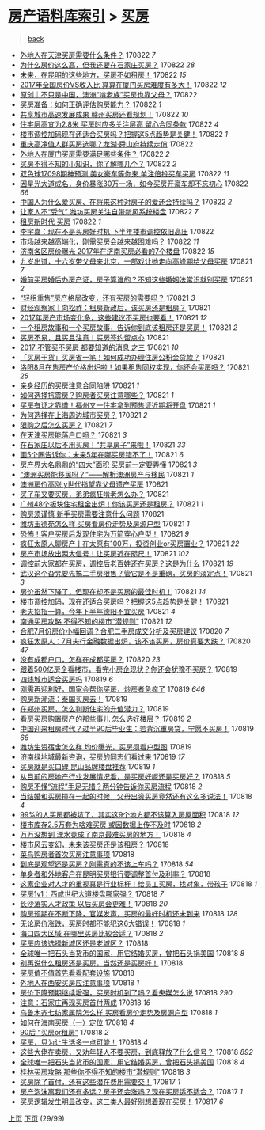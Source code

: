 [房产语料库索引](../../README.md)  > [买房](买房.md)
====
> [back](../README.md)

- [外地人在天津买房需要什么条件？](http://jkwz.applinzi.com/ittc/7004643372571296784.html#%E5%A4%96%E5%9C%B0%E4%BA%BA%E5%9C%A8%E5%A4%A9%E6%B4%A5%E4%B9%B0%E6%88%BF%E9%9C%80%E8%A6%81%E4%BB%80%E4%B9%88%E6%9D%A1%E4%BB%B6%EF%BC%9F) 170822 *7* 
- [为什么房价这么高，但我还要在石家庄买房？](http://jkwz.applinzi.com/ittc/7004642957234537489.html#%E4%B8%BA%E4%BB%80%E4%B9%88%E6%88%BF%E4%BB%B7%E8%BF%99%E4%B9%88%E9%AB%98%EF%BC%8C%E4%BD%86%E6%88%91%E8%BF%98%E8%A6%81%E5%9C%A8%E7%9F%B3%E5%AE%B6%E5%BA%84%E4%B9%B0%E6%88%BF%EF%BC%9F) 170822 *28* 
- [未来，在昆明的这些地方，买房不如租房！](http://jkwz.applinzi.com/ittc/7004641858658239504.html#%E6%9C%AA%E6%9D%A5%EF%BC%8C%E5%9C%A8%E6%98%86%E6%98%8E%E7%9A%84%E8%BF%99%E4%BA%9B%E5%9C%B0%E6%96%B9%EF%BC%8C%E4%B9%B0%E6%88%BF%E4%B8%8D%E5%A6%82%E7%A7%9F%E6%88%BF%EF%BC%81) 170822 *15* 
- [2017年全国房价VS收入比 算算在厦门买房难度有多大！](http://jkwz.applinzi.com/ittc/7004634562880341008.html#2017%E5%B9%B4%E5%85%A8%E5%9B%BD%E6%88%BF%E4%BB%B7VS%E6%94%B6%E5%85%A5%E6%AF%94+%E7%AE%97%E7%AE%97%E5%9C%A8%E5%8E%A6%E9%97%A8%E4%B9%B0%E6%88%BF%E9%9A%BE%E5%BA%A6%E6%9C%89%E5%A4%9A%E5%A4%A7%EF%BC%81) 170822 *12* 
- [原创｜不只是中国，澳洲“啃老族”买房也靠父母？](http://jkwz.applinzi.com/ittc/7004629073652089873.html#%E5%8E%9F%E5%88%9B%EF%BD%9C%E4%B8%8D%E5%8F%AA%E6%98%AF%E4%B8%AD%E5%9B%BD%EF%BC%8C%E6%BE%B3%E6%B4%B2%E2%80%9C%E5%95%83%E8%80%81%E6%97%8F%E2%80%9D%E4%B9%B0%E6%88%BF%E4%B9%9F%E9%9D%A0%E7%88%B6%E6%AF%8D%EF%BC%9F) 170822  
- [买房准备：如何正确评估购房能力？](http://jkwz.applinzi.com/ittc/7004603200098026512.html#%E4%B9%B0%E6%88%BF%E5%87%86%E5%A4%87%EF%BC%9A%E5%A6%82%E4%BD%95%E6%AD%A3%E7%A1%AE%E8%AF%84%E4%BC%B0%E8%B4%AD%E6%88%BF%E8%83%BD%E5%8A%9B%EF%BC%9F) 170822 *1* 
- [共享城市高速发展成果 赣州买房还看规划！](http://jkwz.applinzi.com/ittc/7004594197741700112.html#%E5%85%B1%E4%BA%AB%E5%9F%8E%E5%B8%82%E9%AB%98%E9%80%9F%E5%8F%91%E5%B1%95%E6%88%90%E6%9E%9C+%E8%B5%A3%E5%B7%9E%E4%B9%B0%E6%88%BF%E8%BF%98%E7%9C%8B%E8%A7%84%E5%88%92%EF%BC%81) 170822 *10* 
- [住宅层高宜为2.8米 买房时应多关注层高 留心合同条款](http://jkwz.applinzi.com/ittc/7004590721175389200.html#%E4%BD%8F%E5%AE%85%E5%B1%82%E9%AB%98%E5%AE%9C%E4%B8%BA2.8%E7%B1%B3+%E4%B9%B0%E6%88%BF%E6%97%B6%E5%BA%94%E5%A4%9A%E5%85%B3%E6%B3%A8%E5%B1%82%E9%AB%98+%E7%95%99%E5%BF%83%E5%90%88%E5%90%8C%E6%9D%A1%E6%AC%BE) 170822 *4* 
- [楼市调控加码现在还适合买房吗？把握这5点趋势是关健！](http://jkwz.applinzi.com/ittc/7004588724288226321.html#%E6%A5%BC%E5%B8%82%E8%B0%83%E6%8E%A7%E5%8A%A0%E7%A0%81%E7%8E%B0%E5%9C%A8%E8%BF%98%E9%80%82%E5%90%88%E4%B9%B0%E6%88%BF%E5%90%97%EF%BC%9F%E6%8A%8A%E6%8F%A1%E8%BF%995%E7%82%B9%E8%B6%8B%E5%8A%BF%E6%98%AF%E5%85%B3%E5%81%A5%EF%BC%81) 170822 *1* 
- [重庆高净值人群买房选哪？龙湖·舜山府持续走俏](http://jkwz.applinzi.com/ittc/7004581562900022289.html#%E9%87%8D%E5%BA%86%E9%AB%98%E5%87%80%E5%80%BC%E4%BA%BA%E7%BE%A4%E4%B9%B0%E6%88%BF%E9%80%89%E5%93%AA%EF%BC%9F%E9%BE%99%E6%B9%96%C2%B7%E8%88%9C%E5%B1%B1%E5%BA%9C%E6%8C%81%E7%BB%AD%E8%B5%B0%E4%BF%8F) 170822  
- [外地人在厦门买房需要满足哪些条件？](http://jkwz.applinzi.com/ittc/7004291903724717072.html#%E5%A4%96%E5%9C%B0%E4%BA%BA%E5%9C%A8%E5%8E%A6%E9%97%A8%E4%B9%B0%E6%88%BF%E9%9C%80%E8%A6%81%E6%BB%A1%E8%B6%B3%E5%93%AA%E4%BA%9B%E6%9D%A1%E4%BB%B6%EF%BC%9F) 170822 *2* 
- [买房不得不知的小知识，你了解哪几个？](http://jkwz.applinzi.com/ittc/7004545497833145360.html#%E4%B9%B0%E6%88%BF%E4%B8%8D%E5%BE%97%E4%B8%8D%E7%9F%A5%E7%9A%84%E5%B0%8F%E7%9F%A5%E8%AF%86%EF%BC%8C%E4%BD%A0%E4%BA%86%E8%A7%A3%E5%93%AA%E5%87%A0%E4%B8%AA%EF%BC%9F) 170822 *2* 
- [双色球17098期神预测 美女豪车等你来 单注倍投买车买房](http://jkwz.applinzi.com/ittc/7004376879224849425.html#%E5%8F%8C%E8%89%B2%E7%90%8317098%E6%9C%9F%E7%A5%9E%E9%A2%84%E6%B5%8B+%E7%BE%8E%E5%A5%B3%E8%B1%AA%E8%BD%A6%E7%AD%89%E4%BD%A0%E6%9D%A5+%E5%8D%95%E6%B3%A8%E5%80%8D%E6%8A%95%E4%B9%B0%E8%BD%A6%E4%B9%B0%E6%88%BF) 170822 *11* 
- [因星光大道成名，身价暴涨30万一场，如今买房开豪车却不忘初心](http://jkwz.applinzi.com/ittc/7004267797235106832.html#%E5%9B%A0%E6%98%9F%E5%85%89%E5%A4%A7%E9%81%93%E6%88%90%E5%90%8D%EF%BC%8C%E8%BA%AB%E4%BB%B7%E6%9A%B4%E6%B6%A830%E4%B8%87%E4%B8%80%E5%9C%BA%EF%BC%8C%E5%A6%82%E4%BB%8A%E4%B9%B0%E6%88%BF%E5%BC%80%E8%B1%AA%E8%BD%A6%E5%8D%B4%E4%B8%8D%E5%BF%98%E5%88%9D%E5%BF%83) 170822 *66* 
- [中国人为什么爱买房、在将来这种对房子的爱还会持续吗？](http://jkwz.applinzi.com/ittc/7004381146052559888.html#%E4%B8%AD%E5%9B%BD%E4%BA%BA%E4%B8%BA%E4%BB%80%E4%B9%88%E7%88%B1%E4%B9%B0%E6%88%BF%E3%80%81%E5%9C%A8%E5%B0%86%E6%9D%A5%E8%BF%99%E7%A7%8D%E5%AF%B9%E6%88%BF%E5%AD%90%E7%9A%84%E7%88%B1%E8%BF%98%E4%BC%9A%E6%8C%81%E7%BB%AD%E5%90%97%EF%BC%9F) 170822 *2* 
- [让家人不“受气” 潍坊买房关注自带新风系统楼盘](http://jkwz.applinzi.com/ittc/7004509717320434705.html#%E8%AE%A9%E5%AE%B6%E4%BA%BA%E4%B8%8D%E2%80%9C%E5%8F%97%E6%B0%94%E2%80%9D+%E6%BD%8D%E5%9D%8A%E4%B9%B0%E6%88%BF%E5%85%B3%E6%B3%A8%E8%87%AA%E5%B8%A6%E6%96%B0%E9%A3%8E%E7%B3%BB%E7%BB%9F%E6%A5%BC%E7%9B%98) 170822 *7* 
- [租房新时代 买房](http://jkwz.applinzi.com/ittc/7004456954674807569.html#%E7%A7%9F%E6%88%BF%E6%96%B0%E6%97%B6%E4%BB%A3+%E4%B9%B0%E6%88%BF) 170822 *1* 
- [李宇嘉：现在不是买房好时机 下半年楼市调控依旧高压](http://jkwz.applinzi.com/ittc/7004454497248871185.html#%E6%9D%8E%E5%AE%87%E5%98%89%EF%BC%9A%E7%8E%B0%E5%9C%A8%E4%B8%8D%E6%98%AF%E4%B9%B0%E6%88%BF%E5%A5%BD%E6%97%B6%E6%9C%BA+%E4%B8%8B%E5%8D%8A%E5%B9%B4%E6%A5%BC%E5%B8%82%E8%B0%83%E6%8E%A7%E4%BE%9D%E6%97%A7%E9%AB%98%E5%8E%8B) 170822  
- [市场越来越高端化，刚需买房会越来越困难吗？](http://jkwz.applinzi.com/ittc/7004439741016310800.html#%E5%B8%82%E5%9C%BA%E8%B6%8A%E6%9D%A5%E8%B6%8A%E9%AB%98%E7%AB%AF%E5%8C%96%EF%BC%8C%E5%88%9A%E9%9C%80%E4%B9%B0%E6%88%BF%E4%BC%9A%E8%B6%8A%E6%9D%A5%E8%B6%8A%E5%9B%B0%E9%9A%BE%E5%90%97%EF%BC%9F) 170822 *11* 
- [济南各区房价曝光 2017年在济南买房必看的7个楼盘](http://jkwz.applinzi.com/ittc/7004417176726144017.html#%E6%B5%8E%E5%8D%97%E5%90%84%E5%8C%BA%E6%88%BF%E4%BB%B7%E6%9B%9D%E5%85%89+2017%E5%B9%B4%E5%9C%A8%E6%B5%8E%E5%8D%97%E4%B9%B0%E6%88%BF%E5%BF%85%E7%9C%8B%E7%9A%847%E4%B8%AA%E6%A5%BC%E7%9B%98) 170822 *15* 
- [九岁出道，十六岁带父母来北京，一部戏让她走向高峰期给父母买房](http://jkwz.applinzi.com/ittc/7004339941470110736.html#%E4%B9%9D%E5%B2%81%E5%87%BA%E9%81%93%EF%BC%8C%E5%8D%81%E5%85%AD%E5%B2%81%E5%B8%A6%E7%88%B6%E6%AF%8D%E6%9D%A5%E5%8C%97%E4%BA%AC%EF%BC%8C%E4%B8%80%E9%83%A8%E6%88%8F%E8%AE%A9%E5%A5%B9%E8%B5%B0%E5%90%91%E9%AB%98%E5%B3%B0%E6%9C%9F%E7%BB%99%E7%88%B6%E6%AF%8D%E4%B9%B0%E6%88%BF) 170821 *7* 
- [婚前买房婚后办房产证，房子算谁的？不知这些婚姻法常识就别买房](http://jkwz.applinzi.com/ittc/7004330112911410193.html#%E5%A9%9A%E5%89%8D%E4%B9%B0%E6%88%BF%E5%A9%9A%E5%90%8E%E5%8A%9E%E6%88%BF%E4%BA%A7%E8%AF%81%EF%BC%8C%E6%88%BF%E5%AD%90%E7%AE%97%E8%B0%81%E7%9A%84%EF%BC%9F%E4%B8%8D%E7%9F%A5%E8%BF%99%E4%BA%9B%E5%A9%9A%E5%A7%BB%E6%B3%95%E5%B8%B8%E8%AF%86%E5%B0%B1%E5%88%AB%E4%B9%B0%E6%88%BF) 170821 *2* 
- [“轻租重售”房产格局改变，还有买房的需要吗？](http://jkwz.applinzi.com/ittc/7004320494273430544.html#%E2%80%9C%E8%BD%BB%E7%A7%9F%E9%87%8D%E5%94%AE%E2%80%9D%E6%88%BF%E4%BA%A7%E6%A0%BC%E5%B1%80%E6%94%B9%E5%8F%98%EF%BC%8C%E8%BF%98%E6%9C%89%E4%B9%B0%E6%88%BF%E7%9A%84%E9%9C%80%E8%A6%81%E5%90%97%EF%BC%9F) 170821 *3* 
- [财经观察家｜向松祚：租房新政后，该买房还是租房？](http://jkwz.applinzi.com/ittc/7004320076654969873.html#%E8%B4%A2%E7%BB%8F%E8%A7%82%E5%AF%9F%E5%AE%B6%EF%BD%9C%E5%90%91%E6%9D%BE%E7%A5%9A%EF%BC%9A%E7%A7%9F%E6%88%BF%E6%96%B0%E6%94%BF%E5%90%8E%EF%BC%8C%E8%AF%A5%E4%B9%B0%E6%88%BF%E8%BF%98%E6%98%AF%E7%A7%9F%E6%88%BF%EF%BC%9F) 170821  
- [2017年房产市场变化多，这些建议不买房也要看！](http://jkwz.applinzi.com/ittc/7004318289122296848.html#2017%E5%B9%B4%E6%88%BF%E4%BA%A7%E5%B8%82%E5%9C%BA%E5%8F%98%E5%8C%96%E5%A4%9A%EF%BC%8C%E8%BF%99%E4%BA%9B%E5%BB%BA%E8%AE%AE%E4%B8%8D%E4%B9%B0%E6%88%BF%E4%B9%9F%E8%A6%81%E7%9C%8B%EF%BC%81) 170821 *12* 
- [一个租房故事和一个买房故事，告诉你到底该租房还是买房！](http://jkwz.applinzi.com/ittc/7004312507391673361.html#%E4%B8%80%E4%B8%AA%E7%A7%9F%E6%88%BF%E6%95%85%E4%BA%8B%E5%92%8C%E4%B8%80%E4%B8%AA%E4%B9%B0%E6%88%BF%E6%95%85%E4%BA%8B%EF%BC%8C%E5%91%8A%E8%AF%89%E4%BD%A0%E5%88%B0%E5%BA%95%E8%AF%A5%E7%A7%9F%E6%88%BF%E8%BF%98%E6%98%AF%E4%B9%B0%E6%88%BF%EF%BC%81) 170821 *2* 
- [买房不易，且买且注意！买房签约留点心](http://jkwz.applinzi.com/ittc/7004304075699782673.html#%E4%B9%B0%E6%88%BF%E4%B8%8D%E6%98%93%EF%BC%8C%E4%B8%94%E4%B9%B0%E4%B8%94%E6%B3%A8%E6%84%8F%EF%BC%81%E4%B9%B0%E6%88%BF%E7%AD%BE%E7%BA%A6%E7%95%99%E7%82%B9%E5%BF%83) 170821  
- [2017 不管买不买房 都要知道的消息 之三](http://jkwz.applinzi.com/ittc/7004306619691959313.html#2017+%E4%B8%8D%E7%AE%A1%E4%B9%B0%E4%B8%8D%E4%B9%B0%E6%88%BF+%E9%83%BD%E8%A6%81%E7%9F%A5%E9%81%93%E7%9A%84%E6%B6%88%E6%81%AF+%E4%B9%8B%E4%B8%89) 170821 *10* 
- [「买房干货」买房省一笔！如何成功办理住房公积金贷款？](http://jkwz.applinzi.com/ittc/7004304494350042128.html#%E3%80%8C%E4%B9%B0%E6%88%BF%E5%B9%B2%E8%B4%A7%E3%80%8D%E4%B9%B0%E6%88%BF%E7%9C%81%E4%B8%80%E7%AC%94%EF%BC%81%E5%A6%82%E4%BD%95%E6%88%90%E5%8A%9F%E5%8A%9E%E7%90%86%E4%BD%8F%E6%88%BF%E5%85%AC%E7%A7%AF%E9%87%91%E8%B4%B7%E6%AC%BE%EF%BC%9F) 170821  
- [洛阳8月在售房产价格出炉啦！如果租售同权实现，你还会买房吗？](http://jkwz.applinzi.com/ittc/7004303824263840785.html#%E6%B4%9B%E9%98%B38%E6%9C%88%E5%9C%A8%E5%94%AE%E6%88%BF%E4%BA%A7%E4%BB%B7%E6%A0%BC%E5%87%BA%E7%82%89%E5%95%A6%EF%BC%81%E5%A6%82%E6%9E%9C%E7%A7%9F%E5%94%AE%E5%90%8C%E6%9D%83%E5%AE%9E%E7%8E%B0%EF%BC%8C%E4%BD%A0%E8%BF%98%E4%BC%9A%E4%B9%B0%E6%88%BF%E5%90%97%EF%BC%9F) 170821 *25* 
- [亲身经历的买房注意合同陷阱](http://jkwz.applinzi.com/ittc/7004302255212463121.html#%E4%BA%B2%E8%BA%AB%E7%BB%8F%E5%8E%86%E7%9A%84%E4%B9%B0%E6%88%BF%E6%B3%A8%E6%84%8F%E5%90%88%E5%90%8C%E9%99%B7%E9%98%B1) 170821 *1* 
- [如何选择抗震房？购房者买房注意哪些？](http://jkwz.applinzi.com/ittc/7004300916113802256.html#%E5%A6%82%E4%BD%95%E9%80%89%E6%8B%A9%E6%8A%97%E9%9C%87%E6%88%BF%EF%BC%9F%E8%B4%AD%E6%88%BF%E8%80%85%E4%B9%B0%E6%88%BF%E6%B3%A8%E6%84%8F%E5%93%AA%E4%BA%9B%EF%BC%9F) 170821 *1* 
- [买房有证才靠谱！福州又一住宅拿到预售证近期将开盘](http://jkwz.applinzi.com/ittc/7004299568597173265.html#%E4%B9%B0%E6%88%BF%E6%9C%89%E8%AF%81%E6%89%8D%E9%9D%A0%E8%B0%B1%EF%BC%81%E7%A6%8F%E5%B7%9E%E5%8F%88%E4%B8%80%E4%BD%8F%E5%AE%85%E6%8B%BF%E5%88%B0%E9%A2%84%E5%94%AE%E8%AF%81%E8%BF%91%E6%9C%9F%E5%B0%86%E5%BC%80%E7%9B%98) 170821 *1* 
- [为何选择在上海周边城市买房？](http://jkwz.applinzi.com/ittc/7004296433736614928.html#%E4%B8%BA%E4%BD%95%E9%80%89%E6%8B%A9%E5%9C%A8%E4%B8%8A%E6%B5%B7%E5%91%A8%E8%BE%B9%E5%9F%8E%E5%B8%82%E4%B9%B0%E6%88%BF%EF%BC%9F) 170821 *2* 
- [限购之后怎么买房？](http://jkwz.applinzi.com/ittc/7004294053964022801.html#%E9%99%90%E8%B4%AD%E4%B9%8B%E5%90%8E%E6%80%8E%E4%B9%88%E4%B9%B0%E6%88%BF%EF%BC%9F) 170821 *7* 
- [在天津买房能落户口吗？](http://jkwz.applinzi.com/ittc/7004292233782887440.html#%E5%9C%A8%E5%A4%A9%E6%B4%A5%E4%B9%B0%E6%88%BF%E8%83%BD%E8%90%BD%E6%88%B7%E5%8F%A3%E5%90%97%EF%BC%9F) 170821 *3* 
- [在石家庄以后不用买房！“共享房子”来啦！](http://jkwz.applinzi.com/ittc/7004292063057937424.html#%E5%9C%A8%E7%9F%B3%E5%AE%B6%E5%BA%84%E4%BB%A5%E5%90%8E%E4%B8%8D%E7%94%A8%E4%B9%B0%E6%88%BF%EF%BC%81%E2%80%9C%E5%85%B1%E4%BA%AB%E6%88%BF%E5%AD%90%E2%80%9D%E6%9D%A5%E5%95%A6%EF%BC%81) 170821 *33* 
- [画5个圈告诉你：未来5年在哪买房错不了！](http://jkwz.applinzi.com/ittc/7004285974102934544.html#%E7%94%BB5%E4%B8%AA%E5%9C%88%E5%91%8A%E8%AF%89%E4%BD%A0%EF%BC%9A%E6%9C%AA%E6%9D%A55%E5%B9%B4%E5%9C%A8%E5%93%AA%E4%B9%B0%E6%88%BF%E9%94%99%E4%B8%8D%E4%BA%86%EF%BC%81) 170821 *6* 
- [房产界大名鼎鼎的“四大”面积 买房前一定要弄懂](http://jkwz.applinzi.com/ittc/7004283543184999440.html#%E6%88%BF%E4%BA%A7%E7%95%8C%E5%A4%A7%E5%90%8D%E9%BC%8E%E9%BC%8E%E7%9A%84%E2%80%9C%E5%9B%9B%E5%A4%A7%E2%80%9D%E9%9D%A2%E7%A7%AF+%E4%B9%B0%E6%88%BF%E5%89%8D%E4%B8%80%E5%AE%9A%E8%A6%81%E5%BC%84%E6%87%82) 170821 *3* 
- [“澳洲买房能移民吗？”——解析澳洲房产与移民](http://jkwz.applinzi.com/ittc/7004215554964194321.html#%E2%80%9C%E6%BE%B3%E6%B4%B2%E4%B9%B0%E6%88%BF%E8%83%BD%E7%A7%BB%E6%B0%91%E5%90%97%EF%BC%9F%E2%80%9D%E2%80%94%E2%80%94%E8%A7%A3%E6%9E%90%E6%BE%B3%E6%B4%B2%E6%88%BF%E4%BA%A7%E4%B8%8E%E7%A7%BB%E6%B0%91) 170821 *1* 
- [澳洲房价高涨 y世代指望靠父母遗产买房](http://jkwz.applinzi.com/ittc/7004276598415819792.html#%E6%BE%B3%E6%B4%B2%E6%88%BF%E4%BB%B7%E9%AB%98%E6%B6%A8+y%E4%B8%96%E4%BB%A3%E6%8C%87%E6%9C%9B%E9%9D%A0%E7%88%B6%E6%AF%8D%E9%81%97%E4%BA%A7%E4%B9%B0%E6%88%BF) 170821  
- [买了车又要买房，弟弟疯狂啃老怎么办？](http://jkwz.applinzi.com/ittc/7004270094551876625.html#%E4%B9%B0%E4%BA%86%E8%BD%A6%E5%8F%88%E8%A6%81%E4%B9%B0%E6%88%BF%EF%BC%8C%E5%BC%9F%E5%BC%9F%E7%96%AF%E7%8B%82%E5%95%83%E8%80%81%E6%80%8E%E4%B9%88%E5%8A%9E%EF%BC%9F) 170821  
- [广州48个板块住宅租金出炉！你该买房还是租房？](http://jkwz.applinzi.com/ittc/7004269478639305744.html#%E5%B9%BF%E5%B7%9E48%E4%B8%AA%E6%9D%BF%E5%9D%97%E4%BD%8F%E5%AE%85%E7%A7%9F%E9%87%91%E5%87%BA%E7%82%89%EF%BC%81%E4%BD%A0%E8%AF%A5%E4%B9%B0%E6%88%BF%E8%BF%98%E6%98%AF%E7%A7%9F%E6%88%BF%EF%BC%9F) 170821 *1* 
- [购房须谨慎 新手买房需要注意什么问题](http://jkwz.applinzi.com/ittc/7004262392928928785.html#%E8%B4%AD%E6%88%BF%E9%A1%BB%E8%B0%A8%E6%85%8E+%E6%96%B0%E6%89%8B%E4%B9%B0%E6%88%BF%E9%9C%80%E8%A6%81%E6%B3%A8%E6%84%8F%E4%BB%80%E4%B9%88%E9%97%AE%E9%A2%98) 170821  
- [潍坊玉德苑怎么样 买房看房价走势及房源户型](http://jkwz.applinzi.com/ittc/7004255059402294289.html#%E6%BD%8D%E5%9D%8A%E7%8E%89%E5%BE%B7%E8%8B%91%E6%80%8E%E4%B9%88%E6%A0%B7+%E4%B9%B0%E6%88%BF%E7%9C%8B%E6%88%BF%E4%BB%B7%E8%B5%B0%E5%8A%BF%E5%8F%8A%E6%88%BF%E6%BA%90%E6%88%B7%E5%9E%8B) 170821 *1* 
- [恐怖！客户买房后发现住宅为万箭穿心户型！](http://jkwz.applinzi.com/ittc/7004246579190694928.html#%E6%81%90%E6%80%96%EF%BC%81%E5%AE%A2%E6%88%B7%E4%B9%B0%E6%88%BF%E5%90%8E%E5%8F%91%E7%8E%B0%E4%BD%8F%E5%AE%85%E4%B8%BA%E4%B8%87%E7%AE%AD%E7%A9%BF%E5%BF%83%E6%88%B7%E5%9E%8B%EF%BC%81) 170821 *9* 
- [疯狂太原人聊房产丨在太原有100万，投资创业or买房置业？](http://jkwz.applinzi.com/ittc/7004214294064137232.html#%E7%96%AF%E7%8B%82%E5%A4%AA%E5%8E%9F%E4%BA%BA%E8%81%8A%E6%88%BF%E4%BA%A7%E4%B8%A8%E5%9C%A8%E5%A4%AA%E5%8E%9F%E6%9C%89100%E4%B8%87%EF%BC%8C%E6%8A%95%E8%B5%84%E5%88%9B%E4%B8%9Aor%E4%B9%B0%E6%88%BF%E7%BD%AE%E4%B8%9A%EF%BC%9F) 170821 *22* 
- [房产市场放出两大信号！让买房近在咫尺！](http://jkwz.applinzi.com/ittc/7004208560551232528.html#%E6%88%BF%E4%BA%A7%E5%B8%82%E5%9C%BA%E6%94%BE%E5%87%BA%E4%B8%A4%E5%A4%A7%E4%BF%A1%E5%8F%B7%EF%BC%81%E8%AE%A9%E4%B9%B0%E6%88%BF%E8%BF%91%E5%9C%A8%E5%92%AB%E5%B0%BA%EF%BC%81) 170821 *102* 
- [调控前大家都在买房，调控后老百姓还在买房？这是为什么](http://jkwz.applinzi.com/ittc/7004203207432340496.html#%E8%B0%83%E6%8E%A7%E5%89%8D%E5%A4%A7%E5%AE%B6%E9%83%BD%E5%9C%A8%E4%B9%B0%E6%88%BF%EF%BC%8C%E8%B0%83%E6%8E%A7%E5%90%8E%E8%80%81%E7%99%BE%E5%A7%93%E8%BF%98%E5%9C%A8%E4%B9%B0%E6%88%BF%EF%BC%9F%E8%BF%99%E6%98%AF%E4%B8%BA%E4%BB%80%E4%B9%88) 170821 *19* 
- [武汉这个旮旯要先搞二手房限售？管它是不是重磅，买房的淡定点！](http://jkwz.applinzi.com/ittc/7004193168327967761.html#%E6%AD%A6%E6%B1%89%E8%BF%99%E4%B8%AA%E6%97%AE%E6%97%AF%E8%A6%81%E5%85%88%E6%90%9E%E4%BA%8C%E6%89%8B%E6%88%BF%E9%99%90%E5%94%AE%EF%BC%9F%E7%AE%A1%E5%AE%83%E6%98%AF%E4%B8%8D%E6%98%AF%E9%87%8D%E7%A3%85%EF%BC%8C%E4%B9%B0%E6%88%BF%E7%9A%84%E6%B7%A1%E5%AE%9A%E7%82%B9%EF%BC%81) 170821 *3* 
- [房价虽然下降了，但现在却不是买房的最佳时机！](http://jkwz.applinzi.com/ittc/7004191540816380945.html#%E6%88%BF%E4%BB%B7%E8%99%BD%E7%84%B6%E4%B8%8B%E9%99%8D%E4%BA%86%EF%BC%8C%E4%BD%86%E7%8E%B0%E5%9C%A8%E5%8D%B4%E4%B8%8D%E6%98%AF%E4%B9%B0%E6%88%BF%E7%9A%84%E6%9C%80%E4%BD%B3%E6%97%B6%E6%9C%BA%EF%BC%81) 170821 *14* 
- [楼市调控加码，现在还适合买房吗？把握这5点趋势是关健！](http://jkwz.applinzi.com/ittc/7004185843160581136.html#%E6%A5%BC%E5%B8%82%E8%B0%83%E6%8E%A7%E5%8A%A0%E7%A0%81%EF%BC%8C%E7%8E%B0%E5%9C%A8%E8%BF%98%E9%80%82%E5%90%88%E4%B9%B0%E6%88%BF%E5%90%97%EF%BC%9F%E6%8A%8A%E6%8F%A1%E8%BF%995%E7%82%B9%E8%B6%8B%E5%8A%BF%E6%98%AF%E5%85%B3%E5%81%A5%EF%BC%81) 170821  
- [老夫掐指一算，今年下半年德阳不宜买房](http://jkwz.applinzi.com/ittc/7003199956763280401.html#%E8%80%81%E5%A4%AB%E6%8E%90%E6%8C%87%E4%B8%80%E7%AE%97%EF%BC%8C%E4%BB%8A%E5%B9%B4%E4%B8%8B%E5%8D%8A%E5%B9%B4%E5%BE%B7%E9%98%B3%E4%B8%8D%E5%AE%9C%E4%B9%B0%E6%88%BF) 170821 *4* 
- [南通买房攻略 不得不知的楼市“潜规则”](http://jkwz.applinzi.com/ittc/7004038935242867728.html#%E5%8D%97%E9%80%9A%E4%B9%B0%E6%88%BF%E6%94%BB%E7%95%A5+%E4%B8%8D%E5%BE%97%E4%B8%8D%E7%9F%A5%E7%9A%84%E6%A5%BC%E5%B8%82%E2%80%9C%E6%BD%9C%E8%A7%84%E5%88%99%E2%80%9D) 170821 *12* 
- [合肥7月份房价小幅回调？合肥二手房成交分析及买房建议](http://jkwz.applinzi.com/ittc/7003947809047577617.html#%E5%90%88%E8%82%A57%E6%9C%88%E4%BB%BD%E6%88%BF%E4%BB%B7%E5%B0%8F%E5%B9%85%E5%9B%9E%E8%B0%83%EF%BC%9F%E5%90%88%E8%82%A5%E4%BA%8C%E6%89%8B%E6%88%BF%E6%88%90%E4%BA%A4%E5%88%86%E6%9E%90%E5%8F%8A%E4%B9%B0%E6%88%BF%E5%BB%BA%E8%AE%AE) 170820 *7* 
- [疯狂太原人：7月央行金融数据出炉，该不该买房，房价真要大跌？](http://jkwz.applinzi.com/ittc/7003936754380571665.html#%E7%96%AF%E7%8B%82%E5%A4%AA%E5%8E%9F%E4%BA%BA%EF%BC%9A7%E6%9C%88%E5%A4%AE%E8%A1%8C%E9%87%91%E8%9E%8D%E6%95%B0%E6%8D%AE%E5%87%BA%E7%82%89%EF%BC%8C%E8%AF%A5%E4%B8%8D%E8%AF%A5%E4%B9%B0%E6%88%BF%EF%BC%8C%E6%88%BF%E4%BB%B7%E7%9C%9F%E8%A6%81%E5%A4%A7%E8%B7%8C%EF%BC%9F) 170820 *47* 
- [没有成都户口，怎样在成都买房？](http://jkwz.applinzi.com/ittc/7003844353267860496.html#%E6%B2%A1%E6%9C%89%E6%88%90%E9%83%BD%E6%88%B7%E5%8F%A3%EF%BC%8C%E6%80%8E%E6%A0%B7%E5%9C%A8%E6%88%90%E9%83%BD%E4%B9%B0%E6%88%BF%EF%BC%9F) 170820 *23* 
- [跟着500亿房企看楼市，看完小房企现状？你还会犹豫不买房？](http://jkwz.applinzi.com/ittc/7003655919786001424.html#%E8%B7%9F%E7%9D%80500%E4%BA%BF%E6%88%BF%E4%BC%81%E7%9C%8B%E6%A5%BC%E5%B8%82%EF%BC%8C%E7%9C%8B%E5%AE%8C%E5%B0%8F%E6%88%BF%E4%BC%81%E7%8E%B0%E7%8A%B6%EF%BC%9F%E4%BD%A0%E8%BF%98%E4%BC%9A%E7%8A%B9%E8%B1%AB%E4%B8%8D%E4%B9%B0%E6%88%BF%EF%BC%9F) 170819  
- [四线城市适合买房吗](http://jkwz.applinzi.com/ittc/7003654169389696017.html#%E5%9B%9B%E7%BA%BF%E5%9F%8E%E5%B8%82%E9%80%82%E5%90%88%E4%B9%B0%E6%88%BF%E5%90%97) 170819 *6* 
- [刚需再迎利好，国家会帮你买房，炒房者急疯了](http://jkwz.applinzi.com/ittc/7003627223226254352.html#%E5%88%9A%E9%9C%80%E5%86%8D%E8%BF%8E%E5%88%A9%E5%A5%BD%EF%BC%8C%E5%9B%BD%E5%AE%B6%E4%BC%9A%E5%B8%AE%E4%BD%A0%E4%B9%B0%E6%88%BF%EF%BC%8C%E7%82%92%E6%88%BF%E8%80%85%E6%80%A5%E7%96%AF%E4%BA%86) 170819 *646* 
- [购房新潮流：泰国买房去！](http://jkwz.applinzi.com/ittc/7003521185072284689.html#%E8%B4%AD%E6%88%BF%E6%96%B0%E6%BD%AE%E6%B5%81%EF%BC%9A%E6%B3%B0%E5%9B%BD%E4%B9%B0%E6%88%BF%E5%8E%BB%EF%BC%81) 170819  
- [在郑州买房，怎么判断住宅的升值潜力？](http://jkwz.applinzi.com/ittc/7003480478659904528.html#%E5%9C%A8%E9%83%91%E5%B7%9E%E4%B9%B0%E6%88%BF%EF%BC%8C%E6%80%8E%E4%B9%88%E5%88%A4%E6%96%AD%E4%BD%8F%E5%AE%85%E7%9A%84%E5%8D%87%E5%80%BC%E6%BD%9C%E5%8A%9B%EF%BC%9F) 170819  
- [看房买房购置房产的那些事儿 怎么选好楼层？](http://jkwz.applinzi.com/ittc/7003455417450234897.html#%E7%9C%8B%E6%88%BF%E4%B9%B0%E6%88%BF%E8%B4%AD%E7%BD%AE%E6%88%BF%E4%BA%A7%E7%9A%84%E9%82%A3%E4%BA%9B%E4%BA%8B%E5%84%BF+%E6%80%8E%E4%B9%88%E9%80%89%E5%A5%BD%E6%A5%BC%E5%B1%82%EF%BC%9F) 170819 *2* 
- [中国迎来租房时代？过半90后毕业生：若背沉重房贷，宁愿不买房！](http://jkwz.applinzi.com/ittc/7003443145113863184.html#%E4%B8%AD%E5%9B%BD%E8%BF%8E%E6%9D%A5%E7%A7%9F%E6%88%BF%E6%97%B6%E4%BB%A3%EF%BC%9F%E8%BF%87%E5%8D%8A90%E5%90%8E%E6%AF%95%E4%B8%9A%E7%94%9F%EF%BC%9A%E8%8B%A5%E8%83%8C%E6%B2%89%E9%87%8D%E6%88%BF%E8%B4%B7%EF%BC%8C%E5%AE%81%E6%84%BF%E4%B8%8D%E4%B9%B0%E6%88%BF%EF%BC%81) 170819 *66* 
- [潍坊生资宿舍怎么样 均价曝光，买房须看户型图](http://jkwz.applinzi.com/ittc/7003435934438392848.html#%E6%BD%8D%E5%9D%8A%E7%94%9F%E8%B5%84%E5%AE%BF%E8%88%8D%E6%80%8E%E4%B9%88%E6%A0%B7+%E5%9D%87%E4%BB%B7%E6%9B%9D%E5%85%89%EF%BC%8C%E4%B9%B0%E6%88%BF%E9%A1%BB%E7%9C%8B%E6%88%B7%E5%9E%8B%E5%9B%BE) 170819  
- [济南绿地城最新咨询，买房的同志们看过来](http://jkwz.applinzi.com/ittc/7003419865334154256.html#%E6%B5%8E%E5%8D%97%E7%BB%BF%E5%9C%B0%E5%9F%8E%E6%9C%80%E6%96%B0%E5%92%A8%E8%AF%A2%EF%BC%8C%E4%B9%B0%E6%88%BF%E7%9A%84%E5%90%8C%E5%BF%97%E4%BB%AC%E7%9C%8B%E8%BF%87%E6%9D%A5) 170819 *17* 
- [买房就是买口碑 昆山品牌楼盘推荐](http://jkwz.applinzi.com/ittc/7003405295358051344.html#%E4%B9%B0%E6%88%BF%E5%B0%B1%E6%98%AF%E4%B9%B0%E5%8F%A3%E7%A2%91+%E6%98%86%E5%B1%B1%E5%93%81%E7%89%8C%E6%A5%BC%E7%9B%98%E6%8E%A8%E8%8D%90) 170819 *1* 
- [从目前的房地产行业发展情况看，是买房好呢还是买房好？](http://jkwz.applinzi.com/ittc/7003253060527457296.html#%E4%BB%8E%E7%9B%AE%E5%89%8D%E7%9A%84%E6%88%BF%E5%9C%B0%E4%BA%A7%E8%A1%8C%E4%B8%9A%E5%8F%91%E5%B1%95%E6%83%85%E5%86%B5%E7%9C%8B%EF%BC%8C%E6%98%AF%E4%B9%B0%E6%88%BF%E5%A5%BD%E5%91%A2%E8%BF%98%E6%98%AF%E4%B9%B0%E6%88%BF%E5%A5%BD%EF%BC%9F) 170818 *5* 
- [购房不懂“流程”手足无措？两分钟告诉你买房流程](http://jkwz.applinzi.com/ittc/7003246849094583312.html#%E8%B4%AD%E6%88%BF%E4%B8%8D%E6%87%82%E2%80%9C%E6%B5%81%E7%A8%8B%E2%80%9D%E6%89%8B%E8%B6%B3%E6%97%A0%E6%8E%AA%EF%BC%9F%E4%B8%A4%E5%88%86%E9%92%9F%E5%91%8A%E8%AF%89%E4%BD%A0%E4%B9%B0%E6%88%BF%E6%B5%81%E7%A8%8B) 170818 *2* 
- [当结婚和买房撞在一起的时候，父母出资买房竟然还有这么多说法！](http://jkwz.applinzi.com/ittc/7003218958747173905.html#%E5%BD%93%E7%BB%93%E5%A9%9A%E5%92%8C%E4%B9%B0%E6%88%BF%E6%92%9E%E5%9C%A8%E4%B8%80%E8%B5%B7%E7%9A%84%E6%97%B6%E5%80%99%EF%BC%8C%E7%88%B6%E6%AF%8D%E5%87%BA%E8%B5%84%E4%B9%B0%E6%88%BF%E7%AB%9F%E7%84%B6%E8%BF%98%E6%9C%89%E8%BF%99%E4%B9%88%E5%A4%9A%E8%AF%B4%E6%B3%95%EF%BC%81) 170818 *4* 
- [99%的人买房都被坑了，其实这9个地方都不该算入房屋面积](http://jkwz.applinzi.com/ittc/7003218097723671569.html#99%25%E7%9A%84%E4%BA%BA%E4%B9%B0%E6%88%BF%E9%83%BD%E8%A2%AB%E5%9D%91%E4%BA%86%EF%BC%8C%E5%85%B6%E5%AE%9E%E8%BF%999%E4%B8%AA%E5%9C%B0%E6%96%B9%E9%83%BD%E4%B8%8D%E8%AF%A5%E7%AE%97%E5%85%A5%E6%88%BF%E5%B1%8B%E9%9D%A2%E7%A7%AF) 170818 *12* 
- [楼市库存2.5万套为啥难买房 或因数据上传不及时](http://jkwz.applinzi.com/ittc/7003070814378001425.html#%E6%A5%BC%E5%B8%82%E5%BA%93%E5%AD%982.5%E4%B8%87%E5%A5%97%E4%B8%BA%E5%95%A5%E9%9A%BE%E4%B9%B0%E6%88%BF+%E6%88%96%E5%9B%A0%E6%95%B0%E6%8D%AE%E4%B8%8A%E4%BC%A0%E4%B8%8D%E5%8F%8A%E6%97%B6) 170818 *2* 
- [万万没想到 溧水竟成了南京最难买房的地方！](http://jkwz.applinzi.com/ittc/7003211277361742864.html#%E4%B8%87%E4%B8%87%E6%B2%A1%E6%83%B3%E5%88%B0+%E6%BA%A7%E6%B0%B4%E7%AB%9F%E6%88%90%E4%BA%86%E5%8D%97%E4%BA%AC%E6%9C%80%E9%9A%BE%E4%B9%B0%E6%88%BF%E7%9A%84%E5%9C%B0%E6%96%B9%EF%BC%81) 170818 *4* 
- [楼市风云变幻，未来该买房还是该租房？](http://jkwz.applinzi.com/ittc/7003188466085790737.html#%E6%A5%BC%E5%B8%82%E9%A3%8E%E4%BA%91%E5%8F%98%E5%B9%BB%EF%BC%8C%E6%9C%AA%E6%9D%A5%E8%AF%A5%E4%B9%B0%E6%88%BF%E8%BF%98%E6%98%AF%E8%AF%A5%E7%A7%9F%E6%88%BF%EF%BC%9F) 170818  
- [菜鸟购房者首次买房注意事项](http://jkwz.applinzi.com/ittc/7003206992045540368.html#%E8%8F%9C%E9%B8%9F%E8%B4%AD%E6%88%BF%E8%80%85%E9%A6%96%E6%AC%A1%E4%B9%B0%E6%88%BF%E6%B3%A8%E6%84%8F%E4%BA%8B%E9%A1%B9) 170818  
- [到底是观望还是买房？刚需真的不该上车吗？](http://jkwz.applinzi.com/ittc/7003184131280995344.html#%E5%88%B0%E5%BA%95%E6%98%AF%E8%A7%82%E6%9C%9B%E8%BF%98%E6%98%AF%E4%B9%B0%E6%88%BF%EF%BC%9F%E5%88%9A%E9%9C%80%E7%9C%9F%E7%9A%84%E4%B8%8D%E8%AF%A5%E4%B8%8A%E8%BD%A6%E5%90%97%EF%BC%9F) 170818 *54* 
- [单身者和外地客户在昆明买房银行要调整首付及利率？](http://jkwz.applinzi.com/ittc/7003177763203449872.html#%E5%8D%95%E8%BA%AB%E8%80%85%E5%92%8C%E5%A4%96%E5%9C%B0%E5%AE%A2%E6%88%B7%E5%9C%A8%E6%98%86%E6%98%8E%E4%B9%B0%E6%88%BF%E9%93%B6%E8%A1%8C%E8%A6%81%E8%B0%83%E6%95%B4%E9%A6%96%E4%BB%98%E5%8F%8A%E5%88%A9%E7%8E%87%EF%BC%9F) 170818  
- [这家企业对人才的重视真是行业标杆！给员工买房，找对象，带孩子](http://jkwz.applinzi.com/ittc/7003177489621582864.html#%E8%BF%99%E5%AE%B6%E4%BC%81%E4%B8%9A%E5%AF%B9%E4%BA%BA%E6%89%8D%E7%9A%84%E9%87%8D%E8%A7%86%E7%9C%9F%E6%98%AF%E8%A1%8C%E4%B8%9A%E6%A0%87%E6%9D%86%EF%BC%81%E7%BB%99%E5%91%98%E5%B7%A5%E4%B9%B0%E6%88%BF%EF%BC%8C%E6%89%BE%E5%AF%B9%E8%B1%A1%EF%BC%8C%E5%B8%A6%E5%AD%A9%E5%AD%90) 170818 *1* 
- [买房1v1：西咸世纪大道楼盘哪家强？](http://jkwz.applinzi.com/ittc/7003166989017941008.html#%E4%B9%B0%E6%88%BF1v1%EF%BC%9A%E8%A5%BF%E5%92%B8%E4%B8%96%E7%BA%AA%E5%A4%A7%E9%81%93%E6%A5%BC%E7%9B%98%E5%93%AA%E5%AE%B6%E5%BC%BA%EF%BC%9F) 170818 *7* 
- [长沙落实人才政策 以后买房会更难！](http://jkwz.applinzi.com/ittc/7003165592356652048.html#%E9%95%BF%E6%B2%99%E8%90%BD%E5%AE%9E%E4%BA%BA%E6%89%8D%E6%94%BF%E7%AD%96+%E4%BB%A5%E5%90%8E%E4%B9%B0%E6%88%BF%E4%BC%9A%E6%9B%B4%E9%9A%BE%EF%BC%81) 170818 *20* 
- [购房预期在不断下降，官媒发声，买房的最好时机还未到来](http://jkwz.applinzi.com/ittc/7003160284607546384.html#%E8%B4%AD%E6%88%BF%E9%A2%84%E6%9C%9F%E5%9C%A8%E4%B8%8D%E6%96%AD%E4%B8%8B%E9%99%8D%EF%BC%8C%E5%AE%98%E5%AA%92%E5%8F%91%E5%A3%B0%EF%BC%8C%E4%B9%B0%E6%88%BF%E7%9A%84%E6%9C%80%E5%A5%BD%E6%97%B6%E6%9C%BA%E8%BF%98%E6%9C%AA%E5%88%B0%E6%9D%A5) 170818 *128* 
- [无论房价涨跌，买房时都不能犯这6大错误！](http://jkwz.applinzi.com/ittc/7003157835440194577.html#%E6%97%A0%E8%AE%BA%E6%88%BF%E4%BB%B7%E6%B6%A8%E8%B7%8C%EF%BC%8C%E4%B9%B0%E6%88%BF%E6%97%B6%E9%83%BD%E4%B8%8D%E8%83%BD%E7%8A%AF%E8%BF%996%E5%A4%A7%E9%94%99%E8%AF%AF%EF%BC%81) 170818 *1* 
- [海口四大区域 在哪里买房比较合适？](http://jkwz.applinzi.com/ittc/7003152629365212176.html#%E6%B5%B7%E5%8F%A3%E5%9B%9B%E5%A4%A7%E5%8C%BA%E5%9F%9F+%E5%9C%A8%E5%93%AA%E9%87%8C%E4%B9%B0%E6%88%BF%E6%AF%94%E8%BE%83%E5%90%88%E9%80%82%EF%BC%9F) 170818 *2* 
- [买房应该选择新城区还是老城区？](http://jkwz.applinzi.com/ittc/7003149934248068113.html#%E4%B9%B0%E6%88%BF%E5%BA%94%E8%AF%A5%E9%80%89%E6%8B%A9%E6%96%B0%E5%9F%8E%E5%8C%BA%E8%BF%98%E6%98%AF%E8%80%81%E5%9F%8E%E5%8C%BA%EF%BC%9F) 170818  
- [全球唯一把石头当货币的国家，用它结婚买房，曾把石头捐美国](http://jkwz.applinzi.com/ittc/7003148892227765264.html#%E5%85%A8%E7%90%83%E5%94%AF%E4%B8%80%E6%8A%8A%E7%9F%B3%E5%A4%B4%E5%BD%93%E8%B4%A7%E5%B8%81%E7%9A%84%E5%9B%BD%E5%AE%B6%EF%BC%8C%E7%94%A8%E5%AE%83%E7%BB%93%E5%A9%9A%E4%B9%B0%E6%88%BF%EF%BC%8C%E6%9B%BE%E6%8A%8A%E7%9F%B3%E5%A4%B4%E6%8D%90%E7%BE%8E%E5%9B%BD) 170818 *8* 
- [别再说什么租房还是买房，当然还是买房好！](http://jkwz.applinzi.com/ittc/7003141433853477905.html#%E5%88%AB%E5%86%8D%E8%AF%B4%E4%BB%80%E4%B9%88%E7%A7%9F%E6%88%BF%E8%BF%98%E6%98%AF%E4%B9%B0%E6%88%BF%EF%BC%8C%E5%BD%93%E7%84%B6%E8%BF%98%E6%98%AF%E4%B9%B0%E6%88%BF%E5%A5%BD%EF%BC%81) 170818  
- [买房值不值首先看看配套设施](http://jkwz.applinzi.com/ittc/7003139060246512657.html#%E4%B9%B0%E6%88%BF%E5%80%BC%E4%B8%8D%E5%80%BC%E9%A6%96%E5%85%88%E7%9C%8B%E7%9C%8B%E9%85%8D%E5%A5%97%E8%AE%BE%E6%96%BD) 170818  
- [外地人在西安买房应注意事项](http://jkwz.applinzi.com/ittc/7003121006871577360.html#%E5%A4%96%E5%9C%B0%E4%BA%BA%E5%9C%A8%E8%A5%BF%E5%AE%89%E4%B9%B0%E6%88%BF%E5%BA%94%E6%B3%A8%E6%84%8F%E4%BA%8B%E9%A1%B9) 170818 *1* 
- [房价下降预期继续增强，买房时机到了吗？看央媒怎么说](http://jkwz.applinzi.com/ittc/7003107389417718800.html#%E6%88%BF%E4%BB%B7%E4%B8%8B%E9%99%8D%E9%A2%84%E6%9C%9F%E7%BB%A7%E7%BB%AD%E5%A2%9E%E5%BC%BA%EF%BC%8C%E4%B9%B0%E6%88%BF%E6%97%B6%E6%9C%BA%E5%88%B0%E4%BA%86%E5%90%97%EF%BC%9F%E7%9C%8B%E5%A4%AE%E5%AA%92%E6%80%8E%E4%B9%88%E8%AF%B4) 170818 *290* 
- [注意：石家庄再现买房首付两成](http://jkwz.applinzi.com/ittc/7003106084565550096.html#%E6%B3%A8%E6%84%8F%EF%BC%9A%E7%9F%B3%E5%AE%B6%E5%BA%84%E5%86%8D%E7%8E%B0%E4%B9%B0%E6%88%BF%E9%A6%96%E4%BB%98%E4%B8%A4%E6%88%90) 170818 *16* 
- [乌鲁木齐七纺家属院怎么样 买房看房价走势及房源户型](http://jkwz.applinzi.com/ittc/7003095111981073424.html#%E4%B9%8C%E9%B2%81%E6%9C%A8%E9%BD%90%E4%B8%83%E7%BA%BA%E5%AE%B6%E5%B1%9E%E9%99%A2%E6%80%8E%E4%B9%88%E6%A0%B7+%E4%B9%B0%E6%88%BF%E7%9C%8B%E6%88%BF%E4%BB%B7%E8%B5%B0%E5%8A%BF%E5%8F%8A%E6%88%BF%E6%BA%90%E6%88%B7%E5%9E%8B) 170818 *1* 
- [如何在海南买房（一）定位](http://jkwz.applinzi.com/ittc/7003075034808321041.html#%E5%A6%82%E4%BD%95%E5%9C%A8%E6%B5%B7%E5%8D%97%E4%B9%B0%E6%88%BF%EF%BC%88%E4%B8%80%EF%BC%89%E5%AE%9A%E4%BD%8D) 170818 *4* 
- [90后 “买房or租房”](http://jkwz.applinzi.com/ittc/7003057520653108241.html#90%E5%90%8E+%E2%80%9C%E4%B9%B0%E6%88%BFor%E7%A7%9F%E6%88%BF%E2%80%9D) 170818 *2* 
- [买房，只为让生活多一点可能！](http://jkwz.applinzi.com/ittc/7003042415504786448.html#%E4%B9%B0%E6%88%BF%EF%BC%8C%E5%8F%AA%E4%B8%BA%E8%AE%A9%E7%94%9F%E6%B4%BB%E5%A4%9A%E4%B8%80%E7%82%B9%E5%8F%AF%E8%83%BD%EF%BC%81) 170818 *4* 
- [这些大佬在卖房，又劝年轻人不要买房，到底释放了什么信号？](http://jkwz.applinzi.com/ittc/7002936370241471504.html#%E8%BF%99%E4%BA%9B%E5%A4%A7%E4%BD%AC%E5%9C%A8%E5%8D%96%E6%88%BF%EF%BC%8C%E5%8F%88%E5%8A%9D%E5%B9%B4%E8%BD%BB%E4%BA%BA%E4%B8%8D%E8%A6%81%E4%B9%B0%E6%88%BF%EF%BC%8C%E5%88%B0%E5%BA%95%E9%87%8A%E6%94%BE%E4%BA%86%E4%BB%80%E4%B9%88%E4%BF%A1%E5%8F%B7%EF%BC%9F) 170818 *892* 
- [全球唯一把石头当货币的国家，用它结婚买房，曾把石头捐美国](http://jkwz.applinzi.com/ittc/7002921176295539728.html#%E5%85%A8%E7%90%83%E5%94%AF%E4%B8%80%E6%8A%8A%E7%9F%B3%E5%A4%B4%E5%BD%93%E8%B4%A7%E5%B8%81%E7%9A%84%E5%9B%BD%E5%AE%B6%EF%BC%8C%E7%94%A8%E5%AE%83%E7%BB%93%E5%A9%9A%E4%B9%B0%E6%88%BF%EF%BC%8C%E6%9B%BE%E6%8A%8A%E7%9F%B3%E5%A4%B4%E6%8D%90%E7%BE%8E%E5%9B%BD) 170818 *4* 
- [桂林买房攻略 那些你不得不知的楼市“潜规则”](http://jkwz.applinzi.com/ittc/7002926014609753104.html#%E6%A1%82%E6%9E%97%E4%B9%B0%E6%88%BF%E6%94%BB%E7%95%A5+%E9%82%A3%E4%BA%9B%E4%BD%A0%E4%B8%8D%E5%BE%97%E4%B8%8D%E7%9F%A5%E7%9A%84%E6%A5%BC%E5%B8%82%E2%80%9C%E6%BD%9C%E8%A7%84%E5%88%99%E2%80%9D) 170818 *3* 
- [买房除了首付，还有这些潜在费用需要交！](http://jkwz.applinzi.com/ittc/7002901900381651985.html#%E4%B9%B0%E6%88%BF%E9%99%A4%E4%BA%86%E9%A6%96%E4%BB%98%EF%BC%8C%E8%BF%98%E6%9C%89%E8%BF%99%E4%BA%9B%E6%BD%9C%E5%9C%A8%E8%B4%B9%E7%94%A8%E9%9C%80%E8%A6%81%E4%BA%A4%EF%BC%81) 170817 *1* 
- [房产泡沫离我们还有多远？房子还会涨吗？现在买房适不适合？](http://jkwz.applinzi.com/ittc/7002860717844464657.html#%E6%88%BF%E4%BA%A7%E6%B3%A1%E6%B2%AB%E7%A6%BB%E6%88%91%E4%BB%AC%E8%BF%98%E6%9C%89%E5%A4%9A%E8%BF%9C%EF%BC%9F%E6%88%BF%E5%AD%90%E8%BF%98%E4%BC%9A%E6%B6%A8%E5%90%97%EF%BC%9F%E7%8E%B0%E5%9C%A8%E4%B9%B0%E6%88%BF%E9%80%82%E4%B8%8D%E9%80%82%E5%90%88%EF%BC%9F) 170817 *1* 
- [买房逻辑发生明显改变，这三类人最好别想着现在买房！](http://jkwz.applinzi.com/ittc/7002857728924714001.html#%E4%B9%B0%E6%88%BF%E9%80%BB%E8%BE%91%E5%8F%91%E7%94%9F%E6%98%8E%E6%98%BE%E6%94%B9%E5%8F%98%EF%BC%8C%E8%BF%99%E4%B8%89%E7%B1%BB%E4%BA%BA%E6%9C%80%E5%A5%BD%E5%88%AB%E6%83%B3%E7%9D%80%E7%8E%B0%E5%9C%A8%E4%B9%B0%E6%88%BF%EF%BC%81) 170817 *6* 


 [上页](买房30.md) [下页](买房28.md)          (29/99)